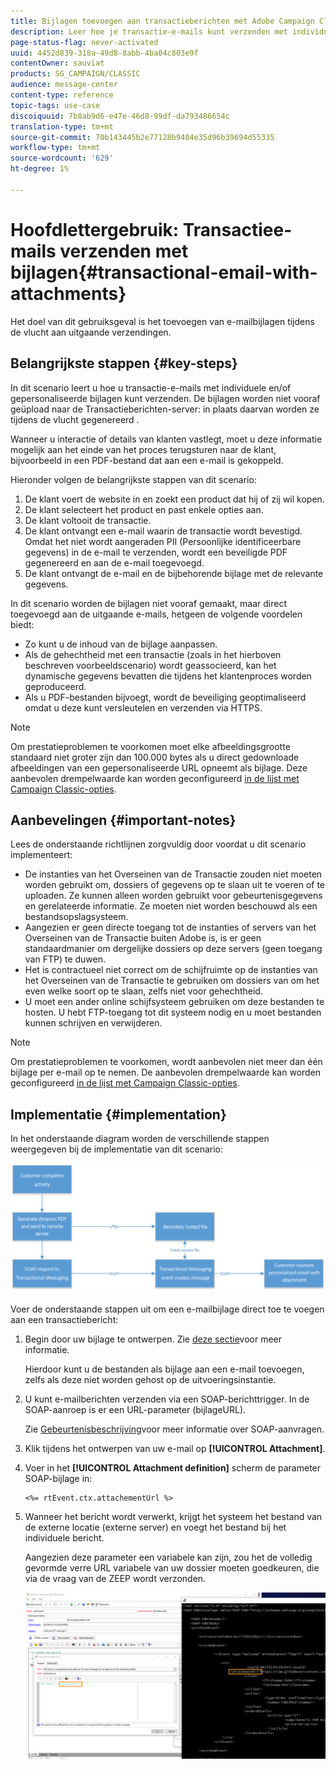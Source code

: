 ```yaml
---
title: Bijlagen toevoegen aan transactieberichten met Adobe Campaign Classic
description: Leer hoe je transactie-e-mails kunt verzenden met individuele en/of gepersonaliseerde bijlagen met Adobe Campaign Classic
page-status-flag: never-activated
uuid: 4452d839-318a-49d8-8abb-4ba04c803e9f
contentOwner: sauviat
products: SG_CAMPAIGN/CLASSIC
audience: message-center
content-type: reference
topic-tags: use-case
discoiquuid: 7b8ab9d6-e47e-46d8-99df-da793486654c
translation-type: tm+mt
source-git-commit: 70b143445b2e77128b9404e35d96b39694d55335
workflow-type: tm+mt
source-wordcount: '629'
ht-degree: 1%

---
```



# Hoofdlettergebruik: Transactiee-mails verzenden met bijlagen{#transactional-email-with-attachments}

Het doel van dit gebruiksgeval is het toevoegen van e-mailbijlagen tijdens de vlucht aan uitgaande verzendingen.

## Belangrijkste stappen {#key-steps}

In dit scenario leert u hoe u transactie-e-mails met individuele en/of gepersonaliseerde bijlagen kunt verzenden. De bijlagen worden niet vooraf geüpload naar de Transactieberichten-server: in plaats daarvan worden ze tijdens de vlucht gegenereerd .

Wanneer u interactie of details van klanten vastlegt, moet u deze informatie mogelijk aan het einde van het proces terugsturen naar de klant, bijvoorbeeld in een PDF-bestand dat aan een e-mail is gekoppeld.

Hieronder volgen de belangrijkste stappen van dit scenario:

1. De klant voert de website in en zoekt een product dat hij of zij wil kopen.
1. De klant selecteert het product en past enkele opties aan.
1. De klant voltooit de transactie.
1. De klant ontvangt een e-mail waarin de transactie wordt bevestigd. Omdat het niet wordt aangeraden PII (Persoonlijke identificeerbare gegevens) in de e-mail te verzenden, wordt een beveiligde PDF gegenereerd en aan de e-mail toegevoegd.
1. De klant ontvangt de e-mail en de bijbehorende bijlage met de relevante gegevens.

In dit scenario worden de bijlagen niet vooraf gemaakt, maar direct toegevoegd aan de uitgaande e-mails, hetgeen de volgende voordelen biedt:

* Zo kunt u de inhoud van de bijlage aanpassen.
* Als de gehechtheid met een transactie (zoals in het hierboven beschreven voorbeeldscenario) wordt geassocieerd, kan het dynamische gegevens bevatten die tijdens het klantenproces worden geproduceerd.
* Als u PDF-bestanden bijvoegt, wordt de beveiliging geoptimaliseerd omdat u deze kunt versleutelen en verzenden via HTTPS.

>[!NOTE]
>
>Om prestatieproblemen te voorkomen moet elke afbeeldingsgrootte standaard niet groter zijn dan 100.000 bytes als u direct gedownloade afbeeldingen van een gepersonaliseerde URL opneemt als bijlage. Deze aanbevolen drempelwaarde kan worden geconfigureerd [in de lijst met Campaign Classic-opties](../../installation/using/configuring-campaign-options.md#delivery).

## Aanbevelingen {#important-notes}

Lees de onderstaande richtlijnen zorgvuldig door voordat u dit scenario implementeert:

* De instanties van het Overseinen van de Transactie zouden niet moeten worden gebruikt om, dossiers of gegevens op te slaan uit te voeren of te uploaden. Ze kunnen alleen worden gebruikt voor gebeurtenisgegevens en gerelateerde informatie. Ze moeten niet worden beschouwd als een bestandsopslagsysteem.
* Aangezien er geen directe toegang tot de instanties of servers van het Overseinen van de Transactie buiten Adobe is, is er geen standaardmanier om dergelijke dossiers op deze servers (geen toegang van FTP) te duwen.
* Het is contractueel niet correct om de schijfruimte op de instanties van het Overseinen van de Transactie te gebruiken om dossiers van om het even welke soort op te slaan, zelfs niet voor gehechtheid.
* U moet een ander online schijfsysteem gebruiken om deze bestanden te hosten. U hebt FTP-toegang tot dit systeem nodig en u moet bestanden kunnen schrijven en verwijderen.

>[!NOTE]
>
>Om prestatieproblemen te voorkomen, wordt aanbevolen niet meer dan één bijlage per e-mail op te nemen. De aanbevolen drempelwaarde kan worden geconfigureerd [in de lijst met Campaign Classic-opties](../../installation/using/configuring-campaign-options.md#delivery).

## Implementatie {#implementation}

In het onderstaande diagram worden de verschillende stappen weergegeven bij de implementatie van dit scenario:

![](assets/message-center-uc1.png)

Voer de onderstaande stappen uit om een e-mailbijlage direct toe te voegen aan een transactiebericht:

1. Begin door uw bijlage te ontwerpen. Zie [deze sectie](../../delivery/using/attaching-files.md#attach-a-personalized-file)voor meer informatie.

   Hierdoor kunt u de bestanden als bijlage aan een e-mail toevoegen, zelfs als deze niet worden gehost op de uitvoeringsinstantie.

1. U kunt e-mailberichten verzenden via een SOAP-berichttrigger. In de SOAP-aanroep is er een URL-parameter (bijlageURL).

   Zie [Gebeurtenisbeschrijving](../../message-center/using/event-description.md)voor meer informatie over SOAP-aanvragen.

1. Klik tijdens het ontwerpen van uw e-mail op **[!UICONTROL Attachment]**.

1. Voer in het **[!UICONTROL Attachment definition]** scherm de parameter SOAP-bijlage in:

   ```
   <%= rtEvent.ctx.attachementUrl %>
   ```

1. Wanneer het bericht wordt verwerkt, krijgt het systeem het bestand van de externe locatie (externe server) en voegt het bestand bij het individuele bericht.

   Aangezien deze parameter een variabele kan zijn, zou het de volledig gevormde verre URL variabele van uw dossier moeten goedkeuren, die via de vraag van de ZEEP wordt verzonden.

   ![](assets/message-center-uc2.png)
